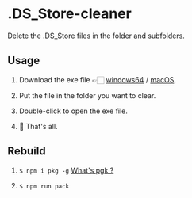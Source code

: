 # .DS_Store-cleaner

Delete the .DS_Store files in the folder and subfolders.

## Usage

1. Download the exe file 👉🏻
[windows64](https://github.com/lilijialiang/.DS_Store-cleaner/blob/master/dist/DS_Store-cleaner.exe)
 / [macOS](https://github.com/lilijialiang/.DS_Store-cleaner/blob/master/dist/DS_Store-cleaner).

2. Put the file in the folder you want to clear.

3. Double-click to open the exe file.

4. 🎉 That's all.

## Rebuild

1. `$ npm i pkg -g` [What's pgk ?](https://www.npmjs.com/package/pkg)

2. `$ npm run pack`
